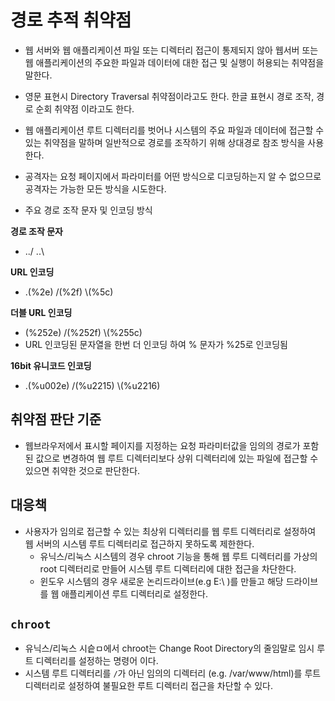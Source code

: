 # 경로 추적 취약점
* 웹 서버와 웹 애플리케이션 파일 또는 디렉터리 접근이 통제되지 않아 웹서버 또는 웹 애플리케이션의 주요한 파일과 데이터에 대한 접근 및 실행이 허용되는 취약점을 말한다. 
* 영문 표현시 Directory Traversal 취약점이라고도 한다. 한글 표현시 경로 조작, 경로 순회 취약점 이라고도 한다. 
* 웹 애플리케이션 루트 디렉터리를 벗어나 시스템의 주요 파일과 데이터에 접근할 수 있는 취약점을 말하며 일반적으로 경로를 조작하기 위해 상대경로 참조 방식을 사용한다. 
* 공격자는 요청 페이지에서 파라미터를 어떤 방식으로 디코딩하는지 알 수 없으므로 공격자는 가능한 모든 방식을 시도한다. 


* 주요 경로 조작 문자 및 인코딩 방식

__경로 조작 문자__
* ../  ..\

__URL 인코딩__
* .(%2e)  /(%2f) \\(%5c)

__더블 URL 인코딩__
* (%252e) /(%252f) \\(%255c)
* URL 인코딩된 문자열을 한번 더 인코딩 하여 % 문자가 %25로 인코딩됨
  
__16bit 유니코드 인코딩__
* .(%u002e) /(%u2215) \\(%u2216)


## 취약점 판단 기준
* 웹브라우저에서 표시할 페이지를 지정하는 요청 파라미터값을 임의의 경로가 포함된 값으로 변경하여 웹 루트 디렉터리보다 상위 디렉터리에 있는 파일에 접근할 수 있으면 취약한 것으로 판단한다. 


## 대응책
* 사용자가 임의로 접근할 수 있는 최상위 디렉터리를 웹 루트 디렉터리로 설정하여 웹 서버의 시스템 루트 디렉터리로 접근하지 못하도록 제한한다. 
  * 유닉스/리눅스 시스템의 경우 chroot 기능을 통해 웹 루트 디렉터리를 가상의 root 디렉터리로 만들어 시스템 루트 디렉터리에 대한 접근을 차단한다. 
  * 윈도우 시스템의 경우 새로운 논리드라이브(e.g E:\ )를 만들고 해당 드라이브를 웹 애플리케이션 루트 디렉터리로 설정한다. 

## `chroot`
* 유닉스/리눅스 시슽ㅁ에서 chroot는 Change Root Directory의 줄임말로 임시 루트 디렉터리를 설정하는 명령어 이다. 
* 시스템 루트 디렉터리를 `/`가 아닌 임의의 디렉터리 (e.g. /var/www/html)를 루트디렉터리로 설정하여 불필요한 루트 디렉터리 접근을 차단할 수 있다. 